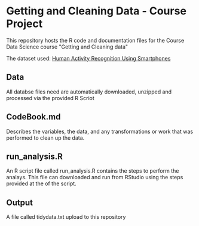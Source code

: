# Getting and Cleaning Data - Course Project

This repository hosts the R code and documentation files for the Course Data Science course "Getting and Cleaning data"

The dataset used: [Human Activity Recognition Using Smartphones](http://archive.ics.uci.edu/ml/datasets/Human+Activity+Recognition+Using+Smartphones)


## Data

All databse files need are automatically downloaded, unzipped and processed via the provided R Scriot

## CodeBook.md 

Describes the variables, the data, and any transformations or work that was performed to clean up the data.

## run_analysis.R

An R script file called run_analysis.R contains the steps to perform the analays. This file can downloaded and run from RStudio using the steps provided at the of the script.

## Output 

A file called tidydata.txt upload to this repository
